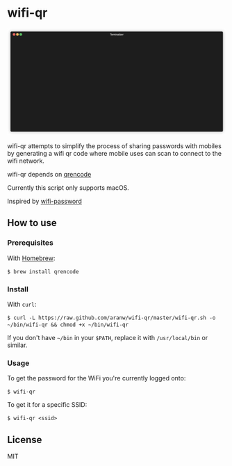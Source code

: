 # wifi-qr

<p align="center"><img src="/img/wifi-qr.gif?raw=true"/></p>

wifi-qr attempts to simplify the process of sharing passwords with mobiles by generating a wifi qr code where mobile uses can scan to connect to the wifi network.

wifi-qr depends on [qrencode](https://linux.die.net/man/1/qrencode)

Currently this script only supports macOS.

Inspired by [wifi-password](https://github.com/rauchg/wifi-password)

## How to use

### Prerequisites

With [Homebrew](https://github.com/Homebrew/homebrew):

``` shell
$ brew install qrencode
```

### Install

With `curl`:

``` shell
$ curl -L https://raw.github.com/aranw/wifi-qr/master/wifi-qr.sh -o ~/bin/wifi-qr && chmod +x ~/bin/wifi-qr
```

If you don't have `~/bin` in your `$PATH`, replace it with `/usr/local/bin` or
similar.

### Usage

To get the password for the WiFi you're currently logged onto:

``` shell
$ wifi-qr
```

To get it for a specific SSID:

``` shell
$ wifi-qr <ssid>
```

## License

MIT
